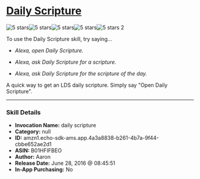# [Daily Scripture](http://alexa.amazon.com/#skills/amzn1.echo-sdk-ams.app.4a3a8838-b261-4b7a-9f44-cbbe652ae2d1)
![5 stars](../../images/ic_star_black_18dp_1x.png)![5 stars](../../images/ic_star_black_18dp_1x.png)![5 stars](../../images/ic_star_black_18dp_1x.png)![5 stars](../../images/ic_star_black_18dp_1x.png)![5 stars](../../images/ic_star_black_18dp_1x.png) 2

To use the Daily Scripture skill, try saying...

* *Alexa, open Daily Scripture.*

* *Alexa, ask Daily Scripture for a scripture.*

* *Alexa, ask Daily Scripture for the scripture of the day.*

A quick way to get an LDS daily scripture.  Simply say "Open Daily Scripture".

***

### Skill Details

* **Invocation Name:** daily scripture
* **Category:** null
* **ID:** amzn1.echo-sdk-ams.app.4a3a8838-b261-4b7a-9f44-cbbe652ae2d1
* **ASIN:** B01HFIFBEO
* **Author:** Aaron
* **Release Date:** June 28, 2016 @ 08:45:51
* **In-App Purchasing:** No
